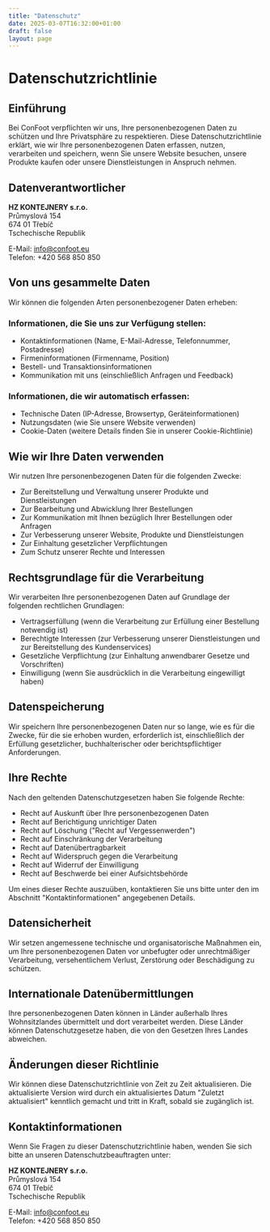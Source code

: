 ```yaml
---
title: "Datenschutz"
date: 2025-03-07T16:32:00+01:00
draft: false
layout: page
---
```


# Datenschutzrichtlinie

## Einführung

Bei ConFoot verpflichten wir uns, Ihre personenbezogenen Daten zu schützen und Ihre Privatsphäre zu respektieren. Diese Datenschutzrichtlinie erklärt, wie wir Ihre personenbezogenen Daten erfassen, nutzen, verarbeiten und speichern, wenn Sie unsere Website besuchen, unsere Produkte kaufen oder unsere Dienstleistungen in Anspruch nehmen.

## Datenverantwortlicher

**HZ KONTEJNERY s.r.o.**  
Průmyslová 154  
674 01 Třebíč  
Tschechische Republik

E-Mail: info@confoot.eu  
Telefon: +420 568 850 850

## Von uns gesammelte Daten

Wir können die folgenden Arten personenbezogener Daten erheben:

### Informationen, die Sie uns zur Verfügung stellen:
- Kontaktinformationen (Name, E-Mail-Adresse, Telefonnummer, Postadresse)
- Firmeninformationen (Firmenname, Position)
- Bestell- und Transaktionsinformationen
- Kommunikation mit uns (einschließlich Anfragen und Feedback)

### Informationen, die wir automatisch erfassen:
- Technische Daten (IP-Adresse, Browsertyp, Geräteinformationen)
- Nutzungsdaten (wie Sie unsere Website verwenden)
- Cookie-Daten (weitere Details finden Sie in unserer Cookie-Richtlinie)

## Wie wir Ihre Daten verwenden

Wir nutzen Ihre personenbezogenen Daten für die folgenden Zwecke:

- Zur Bereitstellung und Verwaltung unserer Produkte und Dienstleistungen
- Zur Bearbeitung und Abwicklung Ihrer Bestellungen
- Zur Kommunikation mit Ihnen bezüglich Ihrer Bestellungen oder Anfragen
- Zur Verbesserung unserer Website, Produkte und Dienstleistungen
- Zur Einhaltung gesetzlicher Verpflichtungen
- Zum Schutz unserer Rechte und Interessen

## Rechtsgrundlage für die Verarbeitung

Wir verarbeiten Ihre personenbezogenen Daten auf Grundlage der folgenden rechtlichen Grundlagen:

- Vertragserfüllung (wenn die Verarbeitung zur Erfüllung einer Bestellung notwendig ist)
- Berechtigte Interessen (zur Verbesserung unserer Dienstleistungen und zur Bereitstellung des Kundenservices)
- Gesetzliche Verpflichtung (zur Einhaltung anwendbarer Gesetze und Vorschriften)
- Einwilligung (wenn Sie ausdrücklich in die Verarbeitung eingewilligt haben)

## Datenspeicherung

Wir speichern Ihre personenbezogenen Daten nur so lange, wie es für die Zwecke, für die sie erhoben wurden, erforderlich ist, einschließlich der Erfüllung gesetzlicher, buchhalterischer oder berichtspflichtiger Anforderungen.

## Ihre Rechte

Nach den geltenden Datenschutzgesetzen haben Sie folgende Rechte:

- Recht auf Auskunft über Ihre personenbezogenen Daten
- Recht auf Berichtigung unrichtiger Daten
- Recht auf Löschung ("Recht auf Vergessenwerden")
- Recht auf Einschränkung der Verarbeitung
- Recht auf Datenübertragbarkeit
- Recht auf Widerspruch gegen die Verarbeitung
- Recht auf Widerruf der Einwilligung
- Recht auf Beschwerde bei einer Aufsichtsbehörde

Um eines dieser Rechte auszuüben, kontaktieren Sie uns bitte unter den im Abschnitt "Kontaktinformationen" angegebenen Details.

## Datensicherheit

Wir setzen angemessene technische und organisatorische Maßnahmen ein, um Ihre personenbezogenen Daten vor unbefugter oder unrechtmäßiger Verarbeitung, versehentlichem Verlust, Zerstörung oder Beschädigung zu schützen.

## Internationale Datenübermittlungen

Ihre personenbezogenen Daten können in Länder außerhalb Ihres Wohnsitzlandes übermittelt und dort verarbeitet werden. Diese Länder können Datenschutzgesetze haben, die von den Gesetzen Ihres Landes abweichen.

## Änderungen dieser Richtlinie

Wir können diese Datenschutzrichtlinie von Zeit zu Zeit aktualisieren. Die aktualisierte Version wird durch ein aktualisiertes Datum "Zuletzt aktualisiert" kenntlich gemacht und tritt in Kraft, sobald sie zugänglich ist.

## Kontaktinformationen

Wenn Sie Fragen zu dieser Datenschutzrichtlinie haben, wenden Sie sich bitte an unseren Datenschutzbeauftragten unter:

**HZ KONTEJNERY s.r.o.**  
Průmyslová 154  
674 01 Třebíč  
Tschechische Republik

E-Mail: info@confoot.eu  
Telefon: +420 568 850 850